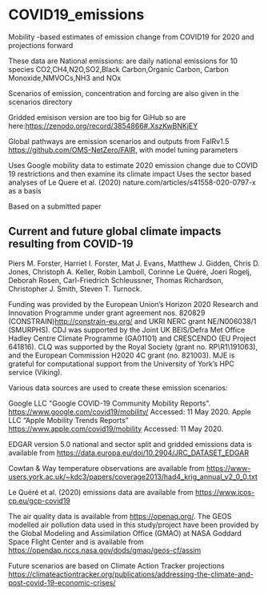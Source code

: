 # COVID19_emissions
Mobility  -based estimates of emission change from COVID19 for 2020 and projections forward

These data are
National emissions: are daily national emissions for 10 species
CO2,CH4,N2O,SO2,Black Carbon,Organic Carbon, Carbon Monoxide,NMVOCs,NH3 and NOx

Scenarios of emission, concentration and forcing are also given in the scenarios directory

Gridded emisison version are too big for GiHub so are here:https://zenodo.org/record/3854866#.XszKwBNKjEY

Global pathways are emission scenarios and outputs from FaIRv1.5 https://github.com/OMS-NetZero/FAIR, with model tuning parameters

Uses Google mobility data to estimate 2020 emission change due to COVID 19 restrictions and then examine its climate impact
Uses the sector based analyses of Le Quere et al. (2020) nature.com/articles/s41558-020-0797-x  as a basis

Based on a submitted paper
## Current and future global climate impacts resulting from COVID-19
Piers M. Forster, Harriet I. Forster, Mat J. Evans, Matthew J. Gidden, Chris D. Jones, Christoph  A. Keller, Robin Lamboll, Corinne Le Quéré, Joeri Rogelj, Deborah Rosen, Carl-Friedrich Schleussner, Thomas Richardson, Christopher J. Smith, Steven T. Turnock.

Funding was provided by the European Union’s Horizon 2020 Research and Innovation Programme under grant agreement nos. 820829 (CONSTRAIN)http://constrain-eu.org/  and UKRI NERC grant NE/N006038/1 (SMURPHS). CDJ was supported by the Joint UK BEIS/Defra Met Office Hadley Centre Climate Programme (GA01101) and CRESCENDO (EU Project 641816). CLQ was supported by the Royal Society (grant no. RP\R1\191063), and the European Commission H2020 4C grant (no. 821003). MJE is grateful for computational support from the University of York’s HPC service (Viking). 

Various data sources are used to create these emission scenarios:

Google LLC "Google COVID-19 Community Mobility Reports". https://www.google.com/covid19/mobility/  Accessed: 11 May 2020.
Apple LLC “Apple Mobility Trends Reports” https://www.apple.com/covid19/mobility Accessed: 11 May 2020.

EDGAR version 5.0 national and sector split and gridded emissions data is available from https://data.europa.eu/doi/10.2904/JRC_DATASET_EDGAR

Cowtan & Way temperature observations are available from https://www-users.york.ac.uk/~kdc3/papers/coverage2013/had4_krig_annual_v2_0_0.txt

Le Quéré et al. (2020) emissions data are available from https://www.icos-cp.eu/gcp-covid19

The air quality data is available from https://openaq.org/. The GEOS modelled air pollution data used in this study/project have been provided by the Global Modeling and Assimilation Office (GMAO) at NASA Goddard Space Flight Center and is available from https://opendap.nccs.nasa.gov/dods/gmao/geos-cf/assim 

Future scenarios are based on Climate Action Tracker projections https://climateactiontracker.org/publications/addressing-the-climate-and-post-covid-19-economic-crises/




